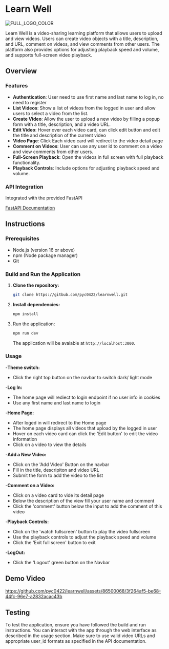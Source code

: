 # Learn Well

![FULL_LOGO_COLOR](https://github.com/pyc0422/learnwell/assets/86500068/b437e81e-c97b-49b5-a7cf-206bc0f35a5b)


Learn Well is a video-sharing learning platform that allows users to upload and view videos. Users can create video objects with a title, description, and URL, comment on videos, and view comments from other users. The platform also provides options for adjusting playback speed and volume, and supports full-screen video playback.

 ## Overview

 ### Features

- **Authentication**: User need to use first name and last name to log in, no need to register
- **List Videos**: Show a list of videos from the logged in user and allow users to select a video from the list.
- **Create Video**: Allow the user to upload a new video by filling a popup form with a title, description, and a video URL.
- **Edit Video**: Hover over each video card, can click edit button and edit the title and description of the current video
- **Video Page**: Click Each video card will redirect to the video detail page 
- **Comment on Videos**: User can use any user id to comment on a video and view comments from other users.
- **Full-Screen Playback**: Open the videos in full screen with full playback functionality.
- **Playback Controls**: Include options for adjusting playback speed and volume.

### API Integration

Integrated with the provided FastAPI

[FastAPI Documentation](https://take-home-assessment-423502.uc.r.appspot.com/docs)


## Instructions

### Prerequisites

- Node.js (version 16 or above)
- npm (Node package manager)
- Git

### Build and Run the Application

1. **Clone the repository:**
   ```bash
   git clone https://gitbub.com/pyc0422/learnwell.git
2. **Install dependencies:**
   ```bash
   npm install
3. Run the application:
   ```bash
   npm run dev
   ```
   The application will be avaiable at `http://localhost:3000`.

### Usage

-**Theme switch:**

- Click the right top button on the navbar to switch dark/ light mode
  
-**Log In:**

- The home page will rediect to login endpoint if no user info in cookies
- Use any first name and last name to login

-**Home Page:**

- After loged in will redirect to the Home page
- The home page displays all videos that upload by the logged in user
- Hover on each video card can click the 'Edit button' to edit the video information
- Click on a video to view the details

-**Add a New Video:**

- Click on the 'Add Video' Button on the navbar
- Fill in the title, descripiton and video URL
- Submit the form to add the video to the list

-**Comment on a Video:**

- Click on a video card to vide its detail page
- Below the description of the view fill your user name and comment
- Click the 'comment' button below the input to add the comment of this video

-**Playback Controls:**

- Click on the 'watch fullscreen' button to play the video fullscreen
- Use the playback controls to adjust the playback speed and volume
- Click the 'Exit full screen' button to exit

-**LogOut:**

- Click the 'Logout' green button on the Navbar

## Demo Video


https://github.com/pyc0422/learnwell/assets/86500068/3f264af5-be68-44fc-96e7-a2832acac43b


## Testing

To test the application, ensure you have followed the build and run instructions. You can interact with the app through the web interface as described in the usage section. Make sure to use valid video URLs and appropriate user_id formats as specified in the API documentation.


